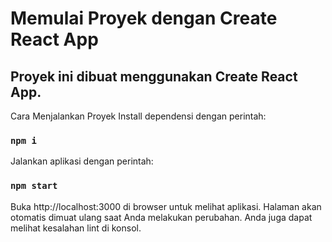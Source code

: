 # Memulai Proyek dengan Create React App 

## Proyek ini dibuat menggunakan Create React App. 

Cara Menjalankan Proyek Install dependensi dengan perintah: 

### `npm i`

Jalankan aplikasi dengan perintah: 
### `npm start`

Buka http://localhost:3000 di browser untuk melihat aplikasi. Halaman akan otomatis dimuat ulang saat Anda melakukan perubahan. Anda juga dapat melihat kesalahan lint di konsol.





